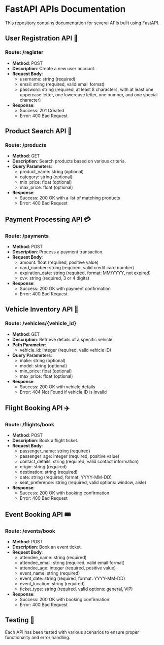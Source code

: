 # FastAPI APIs Documentation

This repository contains documentation for several APIs built using FastAPI.

## User Registration API 👤

### Route: /register

- **Method**: POST
- **Description**: Create a new user account.
- **Request Body**:
  - username: string (required)
  - email: string (required, valid email format)
  - password: string (required, at least 8 characters, with at least one uppercase letter, one lowercase letter, one number, and one special character)
- **Response**:
  - Success: 201 Created
  - Error: 400 Bad Request

## Product Search API 🛒

### Route: /products

- **Method**: GET
- **Description**: Search products based on various criteria.
- **Query Parameters**:
  - product_name: string (optional)
  - category: string (optional)
  - min_price: float (optional)
  - max_price: float (optional)
- **Response**:
  - Success: 200 OK with a list of matching products
  - Error: 400 Bad Request

## Payment Processing API 💳

### Route: /payments

- **Method**: POST
- **Description**: Process a payment transaction.
- **Request Body**:
  - amount: float (required, positive value)
  - card_number: string (required, valid credit card number)
  - expiration_date: string (required, format: MM/YYYY, not expired)
  - cvv: string (required, 3 or 4 digits)
- **Response**:
  - Success: 200 OK with payment confirmation
  - Error: 400 Bad Request

## Vehicle Inventory API 🚗

### Route: /vehicles/{vehicle_id}

- **Method**: GET
- **Description**: Retrieve details of a specific vehicle.
- **Path Parameter**:
  - vehicle_id: integer (required, valid vehicle ID)
- **Query Parameters**:
  - make: string (optional)
  - model: string (optional)
  - min_price: float (optional)
  - max_price: float (optional)
- **Response**:
  - Success: 200 OK with vehicle details
  - Error: 404 Not Found if vehicle ID is invalid

## Flight Booking API ✈️

### Route: /flights/book

- **Method**: POST
- **Description**: Book a flight ticket.
- **Request Body**:
  - passenger_name: string (required)
  - passenger_age: integer (required, positive value)
  - contact_details: string (required, valid contact information)
  - origin: string (required)
  - destination: string (required)
  - date: string (required, format: YYYY-MM-DD)
  - seat_preference: string (required, valid options: window, aisle)
- **Response**:
  - Success: 200 OK with booking confirmation
  - Error: 400 Bad Request

## Event Booking API 🎟️

### Route: /events/book

- **Method**: POST
- **Description**: Book an event ticket.
- **Request Body**:
  - attendee_name: string (required)
  - attendee_email: string (required, valid email format)
  - attendee_age: integer (required, positive value)
  - event_name: string (required)
  - event_date: string (required, format: YYYY-MM-DD)
  - event_location: string (required)
  - ticket_type: string (required, valid options: general, VIP)
- **Response**:
  - Success: 200 OK with booking confirmation
  - Error: 400 Bad Request

## Testing 🧪

Each API has been tested with various scenarios to ensure proper functionality and error handling.
